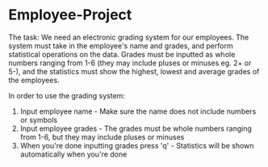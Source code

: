 # Employee-Project
The task: We need an electronic grading system for our employees. The system must take in the employee's name and grades, and perform statistical operations on the data. Grades must be inputted as whole numbers ranging from 1-6 (they may include pluses or minuses eg. 2+ or 5-), and the statistics must show the highest, lowest and average grades of the employees.

In order to use the grading system:
1. Input employee name - Make sure the name does not include numbers or symbols
2. Input employee grades - The grades must be whole numbers ranging from 1-6, but they may include pluses or minuses
3. When you're done inputting grades press 'q' - Statistics will be shown automatically when you're done
